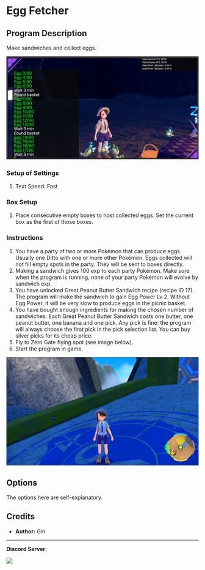 # Egg Fetcher

## Program Description

Make sandwiches and collect eggs.

<img src="images/EggFetcher-0.png">

### Setup of Settings

1. Text Speed: Fast

### Box Setup

1. Place consecutive empty boxes to host collected eggs. Set the current box as the first of those boxes.

### Instructions

1. You have a party of two or more Pokémon that can produce eggs. Usually one Ditto with one or more other Pokémon. Eggs collected will not fill empty spots in the party. They will be sent to boxes directly.
2. Making a sandwich gives 100 exp to each party Pokémon. Make sure when the program is running, none of your party Pokémon will evolve by sandwich exp.
3. You have unlocked Great Peanut Butter Sandwich recipe (recipe ID 17). The program will make the sandwich to gain Egg Power Lv 2. Without Egg Power, it will be very slow to produce eggs in the picnic basket.
4. You have bought enough ingredients for making the chosen number of sandwiches. Each Great Peanut Butter Sandwich costs one butter, one peanut butter, one banana and one pick. Any pick is fine: the program will always choose the first pick in the pick selection list. You can buy silver picks for its cheap price.
5. Fly to Zero Gate flying spot (see image below).
6. Start the program in game.

<img src="images/ZeroGate.png">


## Options

The options here are self-explanatory.


## Credits

- **Author:** Gin

<hr>

**Discord Server:** 

[<img src="https://canary.discordapp.com/api/guilds/695809740428673034/widget.png?style=banner2">](https://discord.gg/cQ4gWxN)


